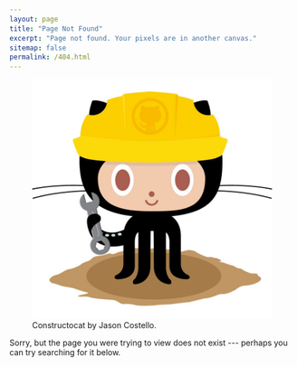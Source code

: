 ```yaml
---
layout: page
title: "Page Not Found"
excerpt: "Page not found. Your pixels are in another canvas."
sitemap: false
permalink: /404.html
---
```


<figure>
	<a href="/images/404.jpg"><img src="/images/404.jpg"></a>
	<figcaption>Constructocat by Jason Costello</a>.</figcaption>
</figure>

Sorry, but the page you were trying to view does not exist --- perhaps you can try searching for it below.

<script type="text/javascript">
  var GOOG_FIXURL_LANG = 'en';
  var GOOG_FIXURL_SITE = '{{ site.url }}'
</script>
<script type="text/javascript"
  src="//linkhelp.clients.google.com/tbproxy/lh/wm/fixurl.js">
</script>
